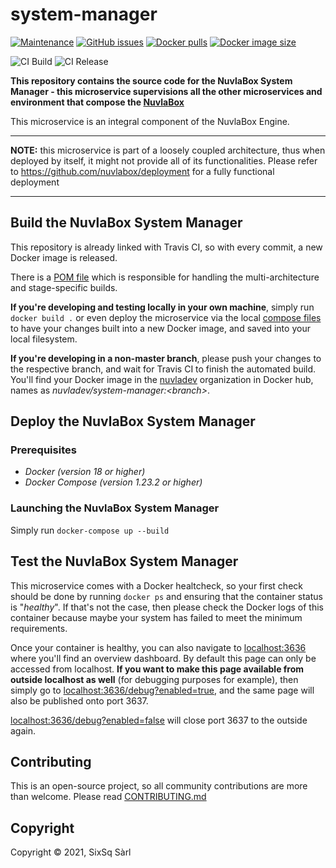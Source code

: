 # system-manager

[![Maintenance](https://img.shields.io/badge/Maintained%3F-yes-green.svg?style=for-the-badge)](https://github.com/nuvlabox/system-manager/graphs/commit-activity)
[![GitHub issues](https://img.shields.io/github/issues/nuvlabox/system-manager?style=for-the-badge&logo=github&logoColor=white)](https://GitHub.com/nuvlabox/system-manager/issues/)
[![Docker pulls](https://img.shields.io/docker/pulls/nuvlabox/system-manager?style=for-the-badge&logo=Docker&logoColor=white)](https://cloud.docker.com/u/nuvlabox/repository/docker/nuvlabox/system-manager)
[![Docker image size](https://img.shields.io/microbadger/image-size/nuvlabox/system-manager?style=for-the-badge&logo=Docker&logoColor=white)](https://cloud.docker.com/u/nuvlabox/repository/docker/nuvlabox/system-manager)

![CI Build](https://github.com/nuvlabox/system-manager/actions/workflows/main.yml/badge.svg)
![CI Release](https://github.com/nuvlabox/system-manager/actions/workflows/release.yml/badge.svg)


**This repository contains the source code for the NuvlaBox System Manager - this microservice supervisions all the other microservices and environment that compose the [NuvlaBox](https://sixsq.com/products-and-services/nuvlabox/overview)**

This microservice is an integral component of the NuvlaBox Engine.

---

**NOTE:** this microservice is part of a loosely coupled architecture, thus when deployed by itself, it might not provide all of its functionalities. Please refer to https://github.com/nuvlabox/deployment for a fully functional deployment

---

## Build the NuvlaBox System Manager

This repository is already linked with Travis CI, so with every commit, a new Docker image is released. 

There is a [POM file](pom.xml) which is responsible for handling the multi-architecture and stage-specific builds.

**If you're developing and testing locally in your own machine**, simply run `docker build .` or even deploy the microservice via the local [compose files](docker-compose.yml) to have your changes built into a new Docker image, and saved into your local filesystem.

**If you're developing in a non-master branch**, please push your changes to the respective branch, and wait for Travis CI to finish the automated build. You'll find your Docker image in the [nuvladev](https://hub.docker.com/u/nuvladev) organization in Docker hub, names as _nuvladev/system-manager:\<branch\>_.

## Deploy the NuvlaBox System Manager

### Prerequisites 

 - *Docker (version 18 or higher)*
 - *Docker Compose (version 1.23.2 or higher)*

### Launching the NuvlaBox System Manager

Simply run `docker-compose up --build`


## Test the NuvlaBox System Manager

This microservice comes with a Docker healtcheck, so your first check should be done by running `docker ps` and ensuring that the container status is "_healthy_". If that's not the case, then please check the Docker logs of this container because maybe your system has failed to meet the minimum requirements.

Once your container is healthy, you can also navigate to [localhost:3636](http://localhost:3636) where you'll find an overview dashboard. By default this page can only be accessed from localhost. **If you want to make this page available from outside localhost as well** (for debugging purposes for example), then simply go to [localhost:3636/debug?enabled=true](http://localhost:3636/debug?enabled=true), and the same page will also be published onto port 3637.

[localhost:3636/debug?enabled=false](http://localhost:3636/debug?enabled=false) will close port 3637 to the outside again.

## Contributing

This is an open-source project, so all community contributions are more than welcome. Please read [CONTRIBUTING.md](CONTRIBUTING.md)
 
## Copyright

Copyright &copy; 2021, SixSq Sàrl


